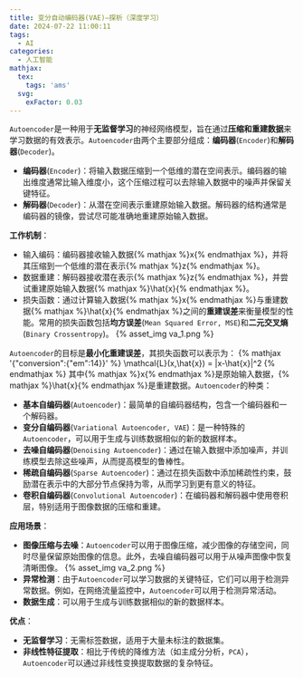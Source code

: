 ```yaml
---
title: 变分自动编码器(VAE)—探析（深度学习）
date: 2024-07-22 11:00:11
tags:
  - AI
categories:
  - 人工智能
mathjax:
  tex:
    tags: 'ams'
  svg:
    exFactor: 0.03
---
```


`Autoencoder`是一种用于**无监督学习**的神经网络模型，旨在通过**压缩和重建数据**来学习数据的有效表示。`Autoencoder`由两个主要部分组成：**编码器**(`Encoder`)和**解码器**(`Decoder`)。
- **编码器**(`Encoder`)：将输入数据压缩到一个低维的潜在空间表示。编码器的输出维度通常比输入维度小，这个压缩过程可以去除输入数据中的噪声并保留关键特征。
- **解码器**(`Decoder`)：从潜在空间表示重建原始输入数据。解码器的结构通常是编码器的镜像，尝试尽可能准确地重建原始输入数据。
<!-- more -->

**工作机制**：
- 输入编码：编码器接收输入数据{% mathjax %}x{% endmathjax %}，并将其压缩到一个低维的潜在表示{% mathjax %}z{% endmathjax %}。
- 数据重建：解码器接收潜在表示{% mathjax %}z{% endmathjax %}，并尝试重建原始输入数据{% mathjax %}\hat{x}{% endmathjax %}。
- 损失函数：通过计算输入数据{% mathjax %}x{% endmathjax %}与重建数据{% mathjax %}\hat{x}{% endmathjax %}之间的**重建误差**来衡量模型的性能。常用的损失函数包括**均方误差**(`Mean Squared Error, MSE`)和**二元交叉熵**(`Binary Crossentropy`)。
{% asset_img va_1.png %}

`Autoencoder`的目标是**最小化重建误差**，其损失函数可以表示为：
{% mathjax '{"conversion":{"em":14}}' %}
\mathcal{L}(x,\hat{x}) = \|x-\hat{x}\|^2
{% endmathjax %}
其中{% mathjax %}x{% endmathjax %}是原始输入数据，{% mathjax %}\hat{x}{% endmathjax %}是重建数据。`Autoencoder`的种类：
- **基本自编码器**(`Autoencoder`)：最简单的自编码器结构，包含一个编码器和一个解码器。
- **变分自编码器**(`Variational Autoencoder, VAE`)：是一种特殊的`Autoencoder`，可以用于生成与训练数据相似的新的数据样本。
- **去噪自编码器**(`Denoising Autoencoder`)：通过在输入数据中添加噪声，并训练模型去除这些噪声，从而提高模型的鲁棒性。
- **稀疏自编码器**(`Sparse Autoencoder`)：通过在损失函数中添加稀疏性约束，鼓励潜在表示中的大部分节点保持为零，从而学习到更有意义的特征。
- **卷积自编码器**(`Convolutional Autoencoder`)：在编码器和解码器中使用卷积层，特别适用于图像数据的压缩和重建。

**应用场景**：
- **图像压缩与去噪**：`Autoencoder`可以用于图像压缩，减少图像的存储空间，同时尽量保留原始图像的信息。此外，去噪自编码器可以用于从噪声图像中恢复清晰图像。
{% asset_img va_2.png %}
- **异常检测**：由于`Autoencoder`可以学习数据的关键特征，它们可以用于检测异常数据。例如，在网络流量监控中，`Autoencoder`可以用于检测异常活动。
- **数据生成**：可以用于生成与训练数据相似的新的数据样本。

**优点**：
- **无监督学习**：无需标签数据，适用于大量未标注的数据集。
- **非线性特征提取**：相比于传统的降维方法（如主成分分析，`PCA`），`Autoencoder`可以通过非线性变换提取数据的复杂特征。

